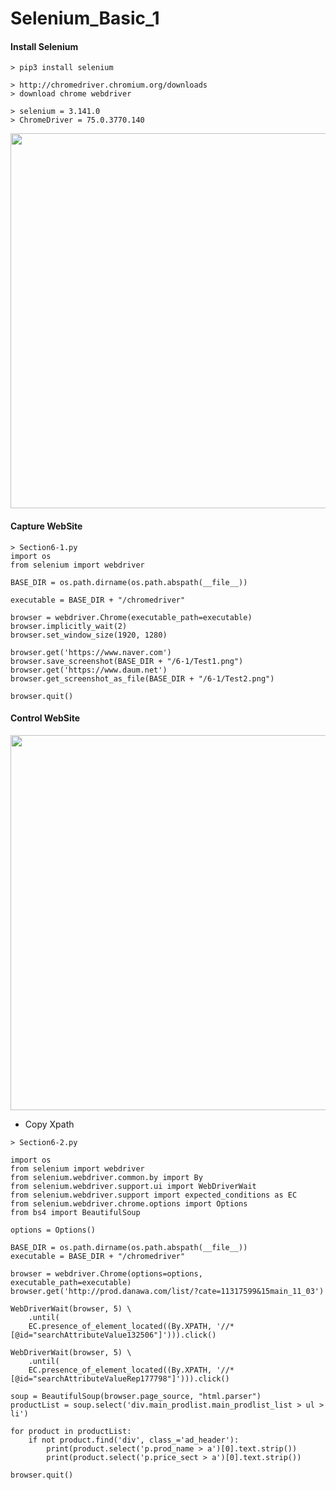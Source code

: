 # Selenium_Basic_1

#### Install Selenium

```
> pip3 install selenium

> http://chromedriver.chromium.org/downloads
> download chrome webdriver

> selenium = 3.141.0 
> ChromeDriver = 75.0.3770.140
```

<img width=600 src="https://user-images.githubusercontent.com/44635266/62006583-582ec800-b17d-11e9-8ad3-a3c82c4e68cd.png">

#### Capture WebSite

```
> Section6-1.py
import os
from selenium import webdriver

BASE_DIR = os.path.dirname(os.path.abspath(__file__))

executable = BASE_DIR + "/chromedriver"

browser = webdriver.Chrome(executable_path=executable)
browser.implicitly_wait(2)
browser.set_window_size(1920, 1280)

browser.get('https://www.naver.com')
browser.save_screenshot(BASE_DIR + "/6-1/Test1.png")
browser.get('https://www.daum.net')
browser.get_screenshot_as_file(BASE_DIR + "/6-1/Test2.png")

browser.quit()
```


#### Control WebSite

<img width=600 src="https://user-images.githubusercontent.com/44635266/62007116-bdd28280-b184-11e9-9d22-92e8c0ddb19d.png">

* Copy Xpath

```
> Section6-2.py

import os
from selenium import webdriver
from selenium.webdriver.common.by import By
from selenium.webdriver.support.ui import WebDriverWait
from selenium.webdriver.support import expected_conditions as EC
from selenium.webdriver.chrome.options import Options
from bs4 import BeautifulSoup

options = Options()

BASE_DIR = os.path.dirname(os.path.abspath(__file__))
executable = BASE_DIR + "/chromedriver"

browser = webdriver.Chrome(options=options, executable_path=executable)
browser.get('http://prod.danawa.com/list/?cate=11317599&15main_11_03')

WebDriverWait(browser, 5) \
    .until(
    EC.presence_of_element_located((By.XPATH, '//*[@id="searchAttributeValue132506"]'))).click()

WebDriverWait(browser, 5) \
    .until(
    EC.presence_of_element_located((By.XPATH, '//*[@id="searchAttributeValueRep177798"]'))).click()

soup = BeautifulSoup(browser.page_source, "html.parser")
productList = soup.select('div.main_prodlist.main_prodlist_list > ul > li')

for product in productList:
    if not product.find('div', class_='ad_header'):
        print(product.select('p.prod_name > a')[0].text.strip())
        print(product.select('p.price_sect > a')[0].text.strip())

browser.quit()
```